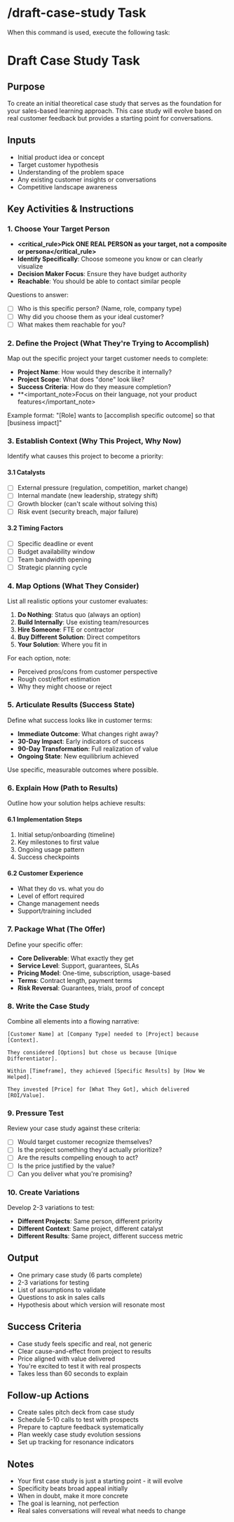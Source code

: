 # /draft-case-study Task

When this command is used, execute the following task:

# Draft Case Study Task

## Purpose

To create an initial theoretical case study that serves as the foundation for your sales-based learning approach. This case study will evolve based on real customer feedback but provides a starting point for conversations.

## Inputs

- Initial product idea or concept
- Target customer hypothesis
- Understanding of the problem space
- Any existing customer insights or conversations
- Competitive landscape awareness

## Key Activities & Instructions

### 1. Choose Your Target Person

- **<critical_rule>Pick ONE REAL PERSON as your target, not a composite or persona</critical_rule>**
- **Identify Specifically**: Choose someone you know or can clearly visualize
- **Decision Maker Focus**: Ensure they have budget authority
- **Reachable**: You should be able to contact similar people

Questions to answer:

- [ ] Who is this specific person? (Name, role, company type)
- [ ] Why did you choose them as your ideal customer?
- [ ] What makes them reachable for you?

### 2. Define the Project (What They're Trying to Accomplish)

Map out the specific project your target customer needs to complete:

- **Project Name**: How would they describe it internally?
- **Project Scope**: What does "done" look like?
- **Success Criteria**: How do they measure completion?
- \*\*<important_note>Focus on their language, not your product features</important_note>

Example format:
"[Role] wants to [accomplish specific outcome] so that [business impact]"

### 3. Establish Context (Why This Project, Why Now)

Identify what causes this project to become a priority:

#### 3.1 Catalysts

- [ ] External pressure (regulation, competition, market change)
- [ ] Internal mandate (new leadership, strategy shift)
- [ ] Growth blocker (can't scale without solving this)
- [ ] Risk event (security breach, major failure)

#### 3.2 Timing Factors

- [ ] Specific deadline or event
- [ ] Budget availability window
- [ ] Team bandwidth opening
- [ ] Strategic planning cycle

### 4. Map Options (What They Consider)

List all realistic options your customer evaluates:

1. **Do Nothing**: Status quo (always an option)
2. **Build Internally**: Use existing team/resources
3. **Hire Someone**: FTE or contractor
4. **Buy Different Solution**: Direct competitors
5. **Your Solution**: Where you fit in

For each option, note:

- Perceived pros/cons from customer perspective
- Rough cost/effort estimation
- Why they might choose or reject

### 5. Articulate Results (Success State)

Define what success looks like in customer terms:

- **Immediate Outcome**: What changes right away?
- **30-Day Impact**: Early indicators of success
- **90-Day Transformation**: Full realization of value
- **Ongoing State**: New equilibrium achieved

Use specific, measurable outcomes where possible.

### 6. Explain How (Path to Results)

Outline how your solution helps achieve results:

#### 6.1 Implementation Steps

1. Initial setup/onboarding (timeline)
2. Key milestones to first value
3. Ongoing usage pattern
4. Success checkpoints

#### 6.2 Customer Experience

- What they do vs. what you do
- Level of effort required
- Change management needs
- Support/training included

### 7. Package What (The Offer)

Define your specific offer:

- **Core Deliverable**: What exactly they get
- **Service Level**: Support, guarantees, SLAs
- **Pricing Model**: One-time, subscription, usage-based
- **Terms**: Contract length, payment terms
- **Risk Reversal**: Guarantees, trials, proof of concept

### 8. Write the Case Study

Combine all elements into a flowing narrative:

```
[Customer Name] at [Company Type] needed to [Project] because [Context].

They considered [Options] but chose us because [Unique Differentiator].

Within [Timeframe], they achieved [Specific Results] by [How We Helped].

They invested [Price] for [What They Got], which delivered [ROI/Value].
```

### 9. Pressure Test

Review your case study against these criteria:

- [ ] Would target customer recognize themselves?
- [ ] Is the project something they'd actually prioritize?
- [ ] Are the results compelling enough to act?
- [ ] Is the price justified by the value?
- [ ] Can you deliver what you're promising?

### 10. Create Variations

Develop 2-3 variations to test:

- **Different Projects**: Same person, different priority
- **Different Context**: Same project, different catalyst
- **Different Results**: Same project, different success metric

## Output

- One primary case study (6 parts complete)
- 2-3 variations for testing
- List of assumptions to validate
- Questions to ask in sales calls
- Hypothesis about which version will resonate most

## Success Criteria

- Case study feels specific and real, not generic
- Clear cause-and-effect from project to results
- Price aligned with value delivered
- You're excited to test it with real prospects
- Takes less than 60 seconds to explain

## Follow-up Actions

- Create sales pitch deck from case study
- Schedule 5-10 calls to test with prospects
- Prepare to capture feedback systematically
- Plan weekly case study evolution sessions
- Set up tracking for resonance indicators

## Notes

- Your first case study is just a starting point - it will evolve
- Specificity beats broad appeal initially
- When in doubt, make it more concrete
- The goal is learning, not perfection
- Real sales conversations will reveal what needs to change
